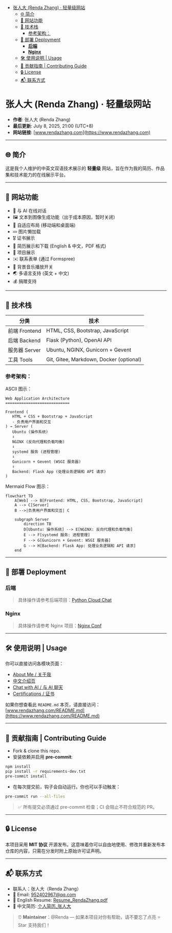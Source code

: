 <!-- START doctoc generated TOC please keep comment here to allow auto update -->
<!-- DON'T EDIT THIS SECTION, INSTEAD RE-RUN doctoc TO UPDATE -->
<!-- DON'T EDIT THIS SECTION, INSTEAD RE-RUN doctoc TO UPDATE -->

- [张人大 (Renda Zhang) · 轻量级网站](#张人大-renda-zhang--轻量级网站)
  - [🌐 简介](#-简介)
  - [📌 网站功能](#-网站功能)
  - [🧠 技术栈](#-技术栈)
    - [参考架构：](#参考架构)
  - [🚀 部署 Deployment](#-部署-deployment)
    - [**后端**](#后端)
    - [**Nginx**](#nginx)
  - [🛠️ 使用说明 | Usage](#️-使用说明--usage)
  - [🤝 贡献指南 | Contributing Guide](#-贡献指南--contributing-guide)
  - [🔒 License](#-license)
  - [📬 联系方式](#-联系方式)

<!-- END doctoc generated TOC please keep comment here to allow auto update -->

# 张人大 (Renda Zhang) · 轻量级网站

* **作者**: 张人大 (Renda Zhang)
* **最后更新**: July 8, 2025, 21:00 (UTC+8)
* **网站链接**: [www.rendazhang.com](https://www.rendazhang.com)

---

## 🌐 简介

这是我个人维护的中英文双语技术展示的 **轻量级** 网站，旨在作为我的简历、作品集和技术能力的在线展示平台。

---

## 📌 网站功能

- 💬 与 AI 在线对话
- 🖼️ 文本到图像生成功能（出于成本原因，暂时关闭）
- 📱 自适应布局 (移动端和桌面端)
- 💤 图片懒加载
- 🎖️ 证书展示
- 📝 简历展示和下载 (English & 中文，PDF 格式)
- 📂 项目展示
- ✉️ 联系表单 (通过 Formspree)
- 🎵 背景音乐播放开关
- 🌏 多语言支持 (英文 + 中文)
- 💰 捐赠支持
---

## 🧠 技术栈

| 分类 | 技术 |
|------|------|
| 前端 Frontend | HTML, CSS, Bootstrap, JavaScript |
| 后端 Backend | Flask (Python), OpenAI API |
| 服务器 Server | Ubuntu, NGINX, Gunicorn + Gevent |
| 工具 Tools | Git, Gitee, Markdown, Docker (optional) |

### 参考架构：

ASCII 图示：

```text
Web Application Architecture
============================

Frontend (
   HTML + CSS + Bootstrap + JavaScript
   - 负责用户界面和交互
) → Server (
   Ubuntu (操作系统)
   ↓
   NGINX (反向代理和负载均衡)
   ↓
   systemd 服务 (进程管理)
   ↓
   Gunicorn + Gevent (WSGI 服务器)
   ↓
   Backend: Flask App (处理业务逻辑和 API 请求)
)
```

Mermaid Flow 图示：

```mermaid
flowchart TD
    A[Web] --> B[Frontend: HTML, CSS, Bootstrap, JavaScript]
    A --> C[Server]
    B -->|负责用户界面和交互| C

    subgraph Server
        direction TB
        D[Ubuntu: 操作系统] --> E[NGINX: 反向代理和负载均衡]
        E --> F[systemd 服务: 进程管理]
        F --> G[Gunicorn + Gevent: WSGI 服务器]
        G --> H[Backend: Flask App: 处理业务逻辑和 API 请求]
    end
```
---

## 🚀 部署 Deployment

### **后端**

> 具体操作请参考后端项目：[Python Cloud Chat](https://github.com/RendaZhang/python-cloud-chat)

### **Nginx**

> 具体操作请参考 Nginx 项目：[Nginx Conf](https://github.com/RendaZhang/nginx-conf)

---

## 🛠️ 使用说明 | Usage

你可以直接访问各模块页面：

- [About Me / 关于我](https://www.rendazhang.com/index_english.html)
- [中文介绍页](https://www.rendazhang.com/index_chinese.html)
- [Chat with AI / 与 AI 聊天](https://www.rendazhang.com/deepseek_chat.html)
- [Certifications / 证书](https://www.rendazhang.com/certifications.html)

如果你想查看此 `README.md` 本页，请直接访问：
[www.rendazhang.com/README.md](https://www.rendazhang.com/README.md)

---

## 🤝 贡献指南 | Contributing Guide

- Fork & clone this repo.
- 安装依赖并启用 **pre-commit**:

```bash
npm install
pip install -r requirements-dev.txt
pre-commit install
```

- 在每次提交前，钩子会自动运行。你也可以手动触发：

```bash
pre-commit run --all-files
```

> ✅ 所有提交必须通过 pre-commit 检查；CI 会阻止不符合规范的 PR。

---

## 🔒 License

本项目采用 **MIT 协议** 开源发布。这意味着你可以自由地使用、修改并重新发布本仓库的内容，只需在分发时附上原始许可证声明。

---

## 📬 联系方式

- 联系人：张人大（Renda Zhang）
- 📧 Email: [952402967@qq.com](mailto:952402967@qq.com)
- 📄 English Resume: [Resume_RendaZhang.pdf](https://www.rendazhang.com/images/Resume_RendaZhang.pdf)
- 📄 中文简历: [个人简历_张人大](https://www.rendazhang.com/images/%E4%B8%AA%E4%BA%BA%E7%AE%80%E5%8E%86_%E5%BC%A0%E4%BA%BA%E5%A4%A7.pdf)


> ⏰ **Maintainer**：@Renda — 如果本项目对你有帮助，请不要忘了点亮 ⭐️ Star 支持我们！
